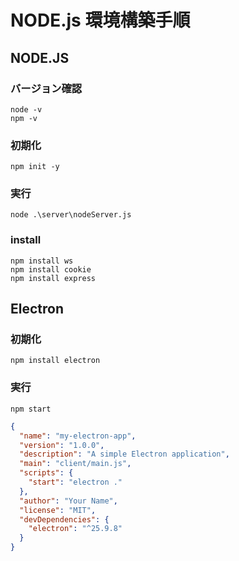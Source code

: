 # NODE.js 環境構築手順

## NODE.JS
### バージョン確認
```
node -v
npm -v
```

### 初期化
```
npm init -y
```

### 実行
```
node .\server\nodeServer.js
```

### install
```
npm install ws
npm install cookie
npm install express
```

## Electron
### 初期化
```
npm install electron
```

### 実行
```
npm start
```

```JSON:package.json
{
  "name": "my-electron-app",
  "version": "1.0.0",
  "description": "A simple Electron application",
  "main": "client/main.js",
  "scripts": {
    "start": "electron ."
  },
  "author": "Your Name",
  "license": "MIT",
  "devDependencies": {
    "electron": "^25.9.8"
  }
}
```

